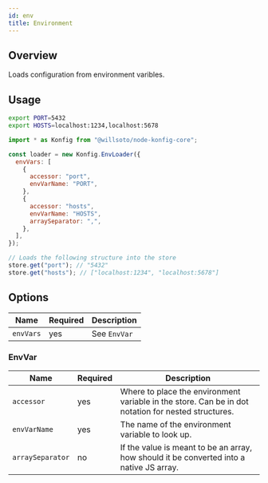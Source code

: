 ```yaml
---
id: env
title: Environment
---
```


## Overview

Loads configuration from environment varibles.

## Usage

```bash
export PORT=5432
export HOSTS=localhost:1234,localhost:5678
```

```javascript
import * as Konfig from "@willsoto/node-konfig-core";

const loader = new Konfig.EnvLoader({
  envVars: [
    {
      accessor: "port",
      envVarName: "PORT",
    },
    {
      accessor: "hosts",
      envVarName: "HOSTS",
      arraySeparator: ",",
    },
  ],
});

// Loads the following structure into the store
store.get("port"); // "5432"
store.get("hosts"); // ["localhost:1234", "localhost:5678"]
```

## Options

| Name      | Required | Description  |
| --------- | -------- | ------------ |
| `envVars` | yes      | See `EnvVar` |

### EnvVar

| Name             | Required | Description                                                                                         |
| ---------------- | -------- | --------------------------------------------------------------------------------------------------- |
| `accessor`       | yes      | Where to place the environment variable in the store. Can be in dot notation for nested structures. |
| `envVarName`     | yes      | The name of the environment variable to look up.                                                    |
| `arraySeparator` | no       | If the value is meant to be an array, how should it be converted into a native JS array.            |
